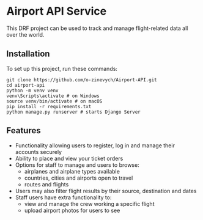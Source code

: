 # Airport API Service

This DRF project can be used to track and manage flight-related data all over the world.

## Installation

To set up this project, run these commands:

```shell
git clone https://github.com/o-zinevych/Airport-API.git
cd airport-api
python -m venv venv
venv\Scripts\activate # on Windows
source venv/bin/activate # on macOS
pip install -r requirements.txt
python manage.py runserver # starts Django Server
```

## Features

* Functionality allowing users to register, log in and manage their accounts securely
* Ability to place and view your ticket orders
* Options for staff to manage and users to browse:
  * airplanes and airplane types available
  * countries, cities and airports open to travel
  * routes and flights
* Users may also filter flight results by their source, destination and dates
* Staff users have extra functionality to:
  * view and manage the crew working a specific flight
  * upload airport photos for users to see
